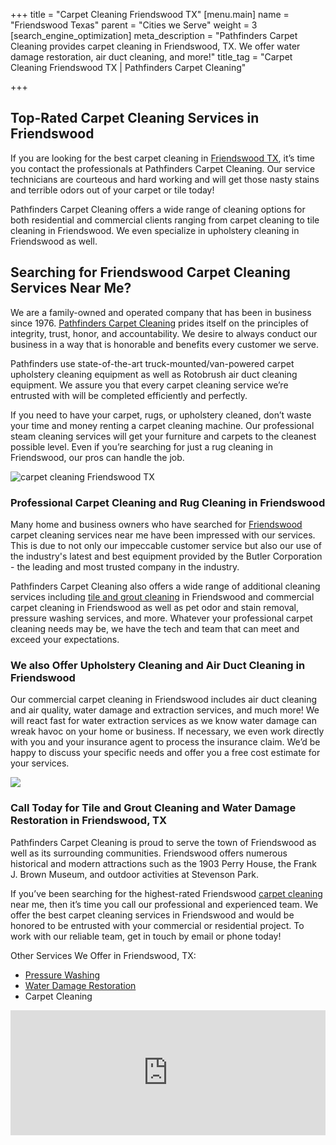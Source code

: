 +++
title = "Carpet Cleaning Friendswood TX"
[menu.main]
name = "Friendswood Texas"
parent = "Cities we Serve"
weight = 3
[search_engine_optimization]
meta_description = "Pathfinders Carpet Cleaning provides carpet cleaning in Friendswood, TX. We offer water damage restoration, air duct cleaning, and more!"
title_tag = "Carpet Cleaning Friendswood TX | Pathfinders Carpet Cleaning"

+++
## Top-Rated Carpet Cleaning Services in Friendswood

If you are looking for the best carpet cleaning in [Friendswood TX](https://www.bestplaces.net/city/texas/friendswood), it’s time you contact the professionals at Pathfinders Carpet Cleaning. Our service technicians are courteous and hard working and will get those nasty stains and terrible odors out of your carpet or tile today!

Pathfinders Carpet Cleaning offers a wide range of cleaning options for both residential and commercial clients ranging from carpet cleaning to tile cleaning in Friendswood. We even specialize in upholstery cleaning in Friendswood as well.

## Searching for Friendswood Carpet Cleaning Services Near Me?

We are a family-owned and operated company that has been in business since 1976. [Pathfinders Carpet Cleaning](pathfinderscarpetcleaning.com/) prides itself on the principles of integrity, trust, honor, and accountability. We desire to always conduct our business in a way that is honorable and benefits every customer we serve.

Pathfinders use state-of-the-art truck-mounted/van-powered carpet upholstery cleaning equipment as well as Rotobrush air duct cleaning equipment. We assure you that every carpet cleaning service we’re entrusted with will be completed efficiently and perfectly.

If you need to have your carpet, rugs, or upholstery cleaned, don’t waste your time and money renting a carpet cleaning machine. Our professional steam cleaning services will get your furniture and carpets to the cleanest possible level. Even if you’re searching for just a rug cleaning in Friendswood, our pros can handle the job.

![carpet cleaning Friendswood TX](/uploads/carpet-cleaning-friendswood-tx.jpeg "carpet cleaning Friendswood TX")

### Professional Carpet Cleaning and Rug Cleaning in Friendswood

Many home and business owners who have searched for [Friendswood](https://www.bestplaces.net/city/texas/friendswood) carpet cleaning services near me have been impressed with our services. This is due to not only our impeccable customer service but also our use of the industry's latest and best equipment provided by the Butler Corporation - the leading and most trusted company in the industry.

Pathfinders Carpet Cleaning also offers a wide range of additional cleaning services including [tile and grout cleaning](https://www.pathfinderscarpetcleaning.com/services/tile-grout-cleaning/) in Friendswood and commercial carpet cleaning in Friendswood as well as pet odor and stain removal, pressure washing services, and more. Whatever your professional carpet cleaning needs may be, we have the tech and team that can meet and exceed your expectations.

### We also Offer Upholstery Cleaning and Air Duct Cleaning in Friendswood

Our commercial carpet cleaning in Friendswood includes air duct cleaning and air quality, water damage and extraction services, and much more! We will react fast for water extraction services as we know water damage can wreak havoc on your home or business. If necessary, we even work directly with you and your insurance agent to process the insurance claim. We’d be happy to discuss your specific needs and offer you a free cost estimate for your services.

![](/uploads/tile-cleaning-friendswood.jpeg)

### Call Today for Tile and Grout Cleaning and Water Damage Restoration in Friendswood, TX

Pathfinders Carpet Cleaning is proud to serve the town of Friendswood as well as its surrounding communities. Friendswood offers numerous historical and modern attractions such as the 1903 Perry House, the Frank J. Brown Museum, and outdoor activities at Stevenson Park.

If you’ve been searching for the highest-rated Friendswood [carpet cleaning](https://www.pathfinderscarpetcleaning.com/services/carpet-upholstery/) near me, then it’s time you call our professional and experienced team. We offer the best carpet cleaning services in Friendswood and would be honored to be entrusted with your commercial or residential project. To work with our reliable team, get in touch by email or phone today!

Other Services We Offer in Friendswood, TX:

* [Pressure Washing](https://www.pathfinderscarpetcleaning.com/pressure-washing-friendswood-tx/)
* [Water Damage Restoration](https://www.pathfinderscarpetcleaning.com/water-damage-restoration-friendswood-tx/)
* Carpet Cleaning

<iframe src="https://www.google.com/maps/embed?pb=!1m18!1m12!1m3!1d111106.66655298551!2d-95.26004119385401!3d29.513930197075382!2m3!1f0!2f0!3f0!3m2!1i1024!2i768!4f13.1!3m3!1m2!1s0x86408ff668e6975f%3A0x95ffb1cfe5ee6acc!2sFriendswood%2C%20TX!5e0!3m2!1sen!2sus!4v1634134242188!5m2!1sen!2sus" width="100%" height="200" style="border:0;" allowfullscreen="" loading="lazy"></iframe>